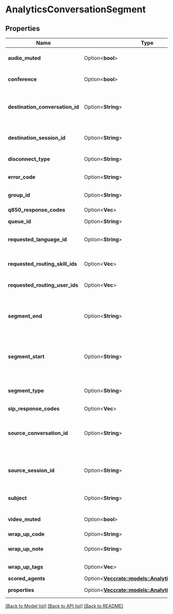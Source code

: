 # AnalyticsConversationSegment

## Properties

Name | Type | Description | Notes
------------ | ------------- | ------------- | -------------
**audio_muted** | Option<**bool**> | Flag indicating if audio is muted or not (true/false) | [optional]
**conference** | Option<**bool**> | Indicates whether the segment was a conference | [optional]
**destination_conversation_id** | Option<**String**> | The unique identifier of a new conversation when a conversation is ended for a conference | [optional]
**destination_session_id** | Option<**String**> | The unique identifier of a new session when a session is ended for a conference | [optional]
**disconnect_type** | Option<**String**> | The session disconnect type | [optional]
**error_code** | Option<**String**> | A code corresponding to the error that occurred | [optional]
**group_id** | Option<**String**> | Unique identifier for a PureCloud group | [optional]
**q850_response_codes** | Option<**Vec<i64>**> | Q.850 response code(s) | [optional]
**queue_id** | Option<**String**> | Queue identifier | [optional]
**requested_language_id** | Option<**String**> | Unique identifier for the language requested for an interaction | [optional]
**requested_routing_skill_ids** | Option<**Vec<String>**> | Unique identifier(s) for skill(s) requested for an interaction | [optional]
**requested_routing_user_ids** | Option<**Vec<String>**> | Unique identifier(s) for agent(s) requested for an interaction | [optional]
**segment_end** | Option<**String**> | The end time of a segment. Date time is represented as an ISO-8601 string. For example: yyyy-MM-ddTHH:mm:ss[.mmm]Z | [optional]
**segment_start** | Option<**String**> | The start time of a segment. Date time is represented as an ISO-8601 string. For example: yyyy-MM-ddTHH:mm:ss[.mmm]Z | [optional]
**segment_type** | Option<**String**> | The activity that takes place in the segment, such as hold or interact | [optional]
**sip_response_codes** | Option<**Vec<i64>**> | SIP response code(s) | [optional]
**source_conversation_id** | Option<**String**> | The unique identifier of the previous conversation when a new conversation is created for a conference | [optional]
**source_session_id** | Option<**String**> | The unique identifier of the previous session when a new session is created for a conference | [optional]
**subject** | Option<**String**> | The subject for the initial email that started this conversation | [optional]
**video_muted** | Option<**bool**> | Flag indicating if video is muted/paused or not (true/false) | [optional]
**wrap_up_code** | Option<**String**> | Wrap up code | [optional]
**wrap_up_note** | Option<**String**> | Note entered by an agent during after-call work | [optional]
**wrap_up_tags** | Option<**Vec<String>**> | Tag(s) assigned during after-call work | [optional]
**scored_agents** | Option<[**Vec<crate::models::AnalyticsScoredAgent>**](AnalyticsScoredAgent.md)> | Scored agents | [optional]
**properties** | Option<[**Vec<crate::models::AnalyticsProperty>**](AnalyticsProperty.md)> | Additional segment properties | [optional]

[[Back to Model list]](../README.md#documentation-for-models) [[Back to API list]](../README.md#documentation-for-api-endpoints) [[Back to README]](../README.md)


